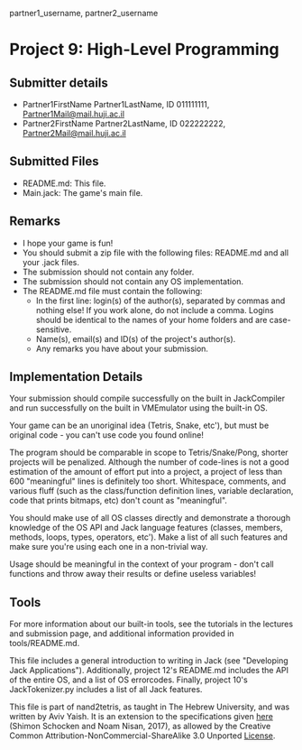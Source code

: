 partner1_username, partner2_username

# Project 9: High-Level Programming

## Submitter details

- Partner1FirstName Partner1LastName, ID 011111111, Partner1Mail@mail.huji.ac.il
- Partner2FirstName Partner2LastName, ID 022222222, Partner2Mail@mail.huji.ac.il

## Submitted Files

- README.md: This file.
- Main.jack: The game's main file.

## Remarks

- I hope your game is fun!
- You should submit a zip file with the following files:
  README.md and all your .jack files.
- The submission should not contain any folder.
- The submission should not contain any OS implementation.
- The README.md file must contain the following:
  - In the first line: login(s) of the author(s), separated by commas and
    nothing else! If you work alone, do not include a comma.
    Logins should be identical to the names of your home folders and are
    case-sensitive.
  - Name(s), email(s) and ID(s) of the project's author(s).
  - Any remarks you have about your submission.

## Implementation Details

Your submission should compile successfully on the built in JackCompiler and
run successfully on the built in VMEmulator using the built-in OS.

Your game can be an unoriginal idea (Tetris, Snake, etc'), but must be
original code - you can't use code you found online!

The program should be comparable in scope to Tetris/Snake/Pong, shorter
projects will be penalized. Although the number of code-lines is not a good
estimation of the amount of effort put into a project, a project of less
than 600 "meaningful" lines is definitely too short.
Whitespace, comments, and various fluff (such as the class/function
definition lines, variable declaration, code that prints bitmaps, etc)
don't count as "meaningful".

You should make use of all OS classes directly and demonstrate a thorough
knowledge of the OS API and Jack language features (classes, members,
methods, loops, types, operators, etc'). Make a list of all such features
and make sure you're using each one in a non-trivial way.

Usage should be meaningful in the context of your program - don't call
functions and throw away their results or define useless variables!

## Tools

For more information about our built-in tools, see the tutorials in the
lectures and submission page, and additional information provided in
tools/README.md.

This file includes a general introduction to writing in Jack (see
"Developing Jack Applications").
Additionally, project 12's README.md includes the API of the entire OS,
and a list of OS errorcodes.
Finally, project 10's JackTokenizer.py includes a list of all Jack features.

This file is part of nand2tetris, as taught in The Hebrew University, and
was written by Aviv Yaish. It is an extension to the specifications given
[here](https://www.nand2tetris.org) (Shimon Schocken and Noam Nisan, 2017),
as allowed by the Creative Common Attribution-NonCommercial-ShareAlike 3.0
Unported [License](https://creativecommons.org/licenses/by-nc-sa/3.0/).

